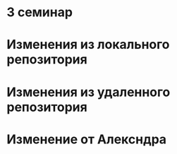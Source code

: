 # 3 семинар

# Изменения из локального репозитория

# Изменения из удаленного репозитория

# Изменение от Алексндра